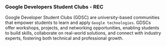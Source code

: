 ### Google Developers Student Clubs - REC
Google Developer Student Clubs (GDSC) are university-based communities that empower students to learn and apply `Google technologies`. 
GDSCs offer workshops, projects, and networking opportunities, enabling students to build skills, 
collaborate on real-world solutions, and connect with industry experts, fostering both technical and professional growth.
<!-- Demo data for now. -->
